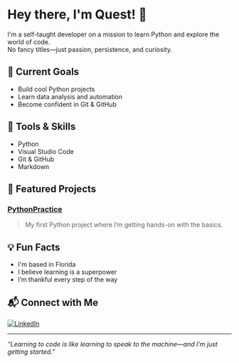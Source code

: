 # Hey there, I'm Quest! 👋

I'm a self-taught developer on a mission to learn Python and explore the world of code.  
No fancy titles—just passion, persistence, and curiosity.

## 🚀 Current Goals

- Build cool Python projects
- Learn data analysis and automation
- Become confident in Git & GitHub

## 🔧 Tools & Skills

- Python
- Visual Studio Code
- Git & GitHub
- Markdown

## 📂 Featured Projects

### [PythonPractice](https://github.com/ShieldQuest/PythonPractice)
> My first Python project where I’m getting hands-on with the basics.

## 💡 Fun Facts

- I'm based in Florida
- I believe learning is a superpower
- I’m thankful every step of the way

## 📬 Connect with Me

[![LinkedIn](https://img.shields.io/badge/LinkedIn-in%2Frobrt--alv-blue?logo=linkedin)](https://linkedin.com/in/robrt-alv)

---

_“Learning to code is like learning to speak to the machine—and I’m just getting started.”_
